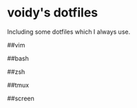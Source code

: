 # voidy's dotfiles

Including some dotfiles which I always use.

##vim

##bash

##zsh

##tmux

##screen

